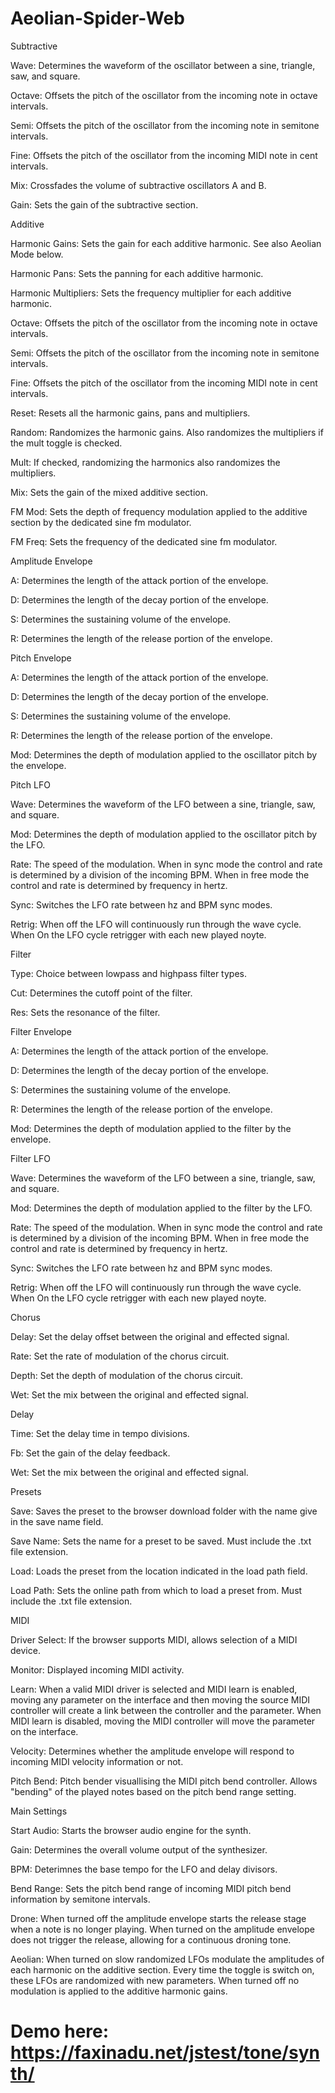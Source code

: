 # Aeolian-Spider-Web

Subtractive

Wave: Determines the waveform of the oscillator between a sine, triangle, saw, and square. 

Octave: Offsets the pitch of the oscillator from the incoming note in octave intervals.

Semi: Offsets the pitch of the oscillator from the incoming note in semitone intervals.

Fine: Offsets the pitch of the oscillator from the incoming MIDI note in cent intervals.

Mix: Crossfades the volume of subtractive oscillators A and B.

Gain: Sets the gain of the subtractive section.


Additive

Harmonic Gains: Sets the gain for each additive harmonic. See also Aeolian Mode below.

Harmonic Pans: Sets the panning for each additive harmonic.

Harmonic Multipliers: Sets the frequency multiplier for each additive harmonic.

Octave: Offsets the pitch of the oscillator from the incoming note in octave intervals.

Semi: Offsets the pitch of the oscillator from the incoming note in semitone intervals.

Fine: Offsets the pitch of the oscillator from the incoming MIDI note in cent intervals.

Reset: Resets all the harmonic gains, pans and multipliers.

Random: Randomizes the harmonic gains. Also randomizes the multipliers if the mult toggle is checked.

Mult: If checked, randomizing the harmonics also randomizes the multipliers.

Mix: Sets the gain of the mixed additive section.

FM Mod: Sets the depth of frequency modulation applied to the additive section by the dedicated sine fm modulator.

FM Freq: Sets the frequency of the dedicated sine fm modulator.


Amplitude Envelope

A: Determines the length of the attack portion of the envelope.

D: Determines the length of the decay portion of the envelope.

S: Determines the sustaining volume of the envelope.

R: Determines the length of the release portion of the envelope.


Pitch Envelope

A: Determines the length of the attack portion of the envelope.

D: Determines the length of the decay portion of the envelope.

S: Determines the sustaining volume of the envelope.

R: Determines the length of the release portion of the envelope.

Mod: Determines the depth of modulation applied to the oscillator pitch by the envelope.


Pitch LFO

Wave: Determines the waveform of the LFO between a sine, triangle, saw, and square. 

Mod: Determines the depth of modulation applied to the oscillator pitch by the LFO.

Rate: The speed of the modulation. When in sync mode the control and rate is determined by a division of the incoming BPM. When in free mode the control and rate is determined by frequency in hertz.

Sync: Switches the LFO rate between hz and BPM sync modes.

Retrig: When off the LFO will continuously run through the wave cycle. When On the LFO cycle retrigger with each new played noyte.


Filter

Type: Choice between lowpass and highpass filter types.

Cut: Determines the cutoff point of the filter.

Res: Sets the resonance of the filter.


Filter Envelope

A: Determines the length of the attack portion of the envelope.

D: Determines the length of the decay portion of the envelope.

S: Determines the sustaining volume of the envelope.

R: Determines the length of the release portion of the envelope.

Mod: Determines the depth of modulation applied to the filter by the envelope.


Filter LFO

Wave: Determines the waveform of the LFO between a sine, triangle, saw, and square. 

Mod: Determines the depth of modulation applied to the filter by the LFO.

Rate: The speed of the modulation. When in sync mode the control and rate is determined by a division of the incoming BPM. When in free mode the control and rate is determined by frequency in hertz.

Sync: Switches the LFO rate between hz and BPM sync modes.

Retrig: When off the LFO will continuously run through the wave cycle. When On the LFO cycle retrigger with each new played noyte.


Chorus

Delay: Set the delay offset between the original and effected signal.

Rate: Set the rate of modulation of the chorus circuit.

Depth: Set the depth of modulation of the chorus circuit.

Wet: Set the mix between the original and effected signal.


Delay

Time: Set the delay time in tempo divisions.

Fb: Set the gain of the delay feedback.

Wet: Set the mix between the original and effected signal.


Presets

Save: Saves the preset to the browser download folder with the name give in the save name field.

Save Name: Sets the name for a preset to be saved. Must include the .txt file extension. 

Load: Loads the preset from the location indicated in the load path field.

Load Path: Sets the online path from which to load a preset from. Must include the .txt file extension.


MIDI

Driver Select: If the browser supports MIDI, allows selection of a MIDI device.

Monitor: Displayed incoming MIDI activity.

Learn: When a valid MIDI driver is selected and MIDI learn is enabled, moving any parameter on the interface and then moving the source MIDI controller will create a link between the controller and the parameter. When MIDI learn is disabled, moving the MIDI controller will move the parameter on the interface.

Velocity: Determines whether the amplitude envelope will respond to incoming MIDI velocity information or not.

Pitch Bend: Pitch bender visuallising the MIDI pitch bend controller. Allows "bending" of the played notes based on the pitch bend range setting.


Main Settings

Start Audio: Starts the browser audio engine for the synth.

Gain: Determines the overall volume output of the synthesizer.

BPM: Deterimnes the base tempo for the LFO and delay divisors.

Bend Range: Sets the pitch bend range of incoming MIDI pitch bend information by semitone intervals.

Drone: When turned off the amplitude envelope starts the release stage when a note is no longer playing. When turned on the amplitude envelope does not trigger the release, allowing for a continuous droning tone.

Aeolian: When turned on slow randomized LFOs modulate the amplitudes of each harmonic on the additive section. Every time the toggle is switch on, these LFOs are randomized with new parameters. When turned off no modulation is applied to the additive harmonic gains.

# Demo here: https://faxinadu.net/jstest/tone/synth/
